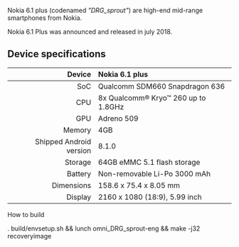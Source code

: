  Nokia 6.1 plus (codenamed _"DRG_sprout"_) are high-end mid-range smartphones from Nokia.

Nokia 6.1 Plus was announced and released in july 2018.

## Device specifications

| Device       |   Nokia 6.1 plus                                |
| -----------: | :---------------------------------------------- |
| SoC          | Qualcomm SDM660 Snapdragon 636                  |
| CPU          | 8x Qualcomm® Kryo™ 260 up to 1.8GHz             |
| GPU          | Adreno 509                                      |
| Memory       | 4GB                                             |
| Shipped Android version | 8.1.0                                |
| Storage      | 64GB eMMC 5.1 flash storage                     |
| Battery      | Non-removable Li-Po 3000 mAh                    |
| Dimensions   | 158.6 x 75.4 x 8.05 mm                          |
| Display      | 2160 x 1080 (18:9), 5.99 inch                   |


How to build

. build/envsetup.sh && lunch omni_DRG_sprout-eng && make -j32 recoveryimage

